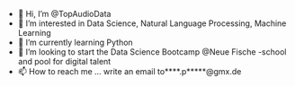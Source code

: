 - 👋 Hi, I’m @TopAudioData
- 👀 I’m interested in Data Science, Natural Language Processing, Machine Learning
- 🌱 I’m currently learning Python
- 💞️ I’m looking to start the Data Science Bootcamp @Neue Fische -school and pool for digital talent
- 📫 How to reach me ... write an email to****.p*****@gmx.de

<!---
TopAudioData/TopAudioData is a ✨ special ✨ repository because its `README.md` (this file) appears on your GitHub profile.
You can click the Preview link to take a look at your changes.
--->
